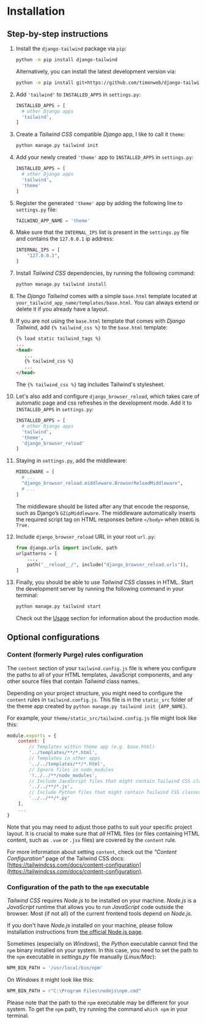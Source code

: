 # Installation

## Step-by-step instructions

1. Install the `django-tailwind` package via `pip`:

   ```bash
   python -m pip install django-tailwind
   ```

   Alternatively, you can install the latest development version via:

   ```bash
   python -m pip install git+https://github.com/timonweb/django-tailwind.git
   ```

2. Add `'tailwind'` to `INSTALLED_APPS` in `settings.py`:
   ```python
   INSTALLED_APPS = [
     # other Django apps
     'tailwind',
   ]
   ```

3. Create a *Tailwind CSS* compatible *Django* app, I like to call it `theme`:

   ```bash
   python manage.py tailwind init
   ```

4. Add your newly created `'theme'` app to `INSTALLED_APPS` in `settings.py`:

   ```python
   INSTALLED_APPS = [
     # other Django apps
     'tailwind',
     'theme'
   ]
   ```

5. Register the generated `'theme'` app by adding the following line to `settings.py` file:

   ```python
   TAILWIND_APP_NAME = 'theme'
   ```

6. Make sure that the `INTERNAL_IPS` list is present in the `settings.py` file and contains the `127.0.0.1` ip address:

   ```python
   INTERNAL_IPS = [
       "127.0.0.1",
   ]
   ```

7. Install *Tailwind CSS* dependencies, by running the following command:

   ```bash
   python manage.py tailwind install
   ```

8. The *Django Tailwind* comes with a simple `base.html` template located at
   `your_tailwind_app_name/templates/base.html`. You can always extend or delete it if you already have a layout.

9. If you are not using the `base.html` template that comes with *Django Tailwind*, add `{% tailwind_css %}` to
   the `base.html` template:

   ```html
   {% load static tailwind_tags %}
   ...
   <head>
      ...
      {% tailwind_css %}
      ...
   </head>
   ```

   The `{% tailwind_css %}` tag includes Tailwind's stylesheet.


10. Let's also add and configure `django_browser_reload`, which takes care of automatic page and css refreshes in the
    development mode. Add it to `INSTALLED_APPS` in `settings.py`:

    ```python
    INSTALLED_APPS = [
      # other Django apps
      'tailwind',
      'theme',
      'django_browser_reload'
    ]
    ```

11. Staying in `settings.py`, add the middleware:

    ```python
    MIDDLEWARE = [
      # ...
      "django_browser_reload.middleware.BrowserReloadMiddleware",
      # ...
    ]
    ```

    The middleware should be listed after any that encode the response, such as Django’s `GZipMiddleware`. The middleware
    automatically inserts the required script tag on HTML responses before `</body>` when `DEBUG` is `True.`

12. Include `django_browser_reload` URL in your root `url.py`:

       ```python
       from django.urls import include, path
       urlpatterns = [
           ...,
           path("__reload__/", include("django_browser_reload.urls")),
       ]
       ```

13. Finally, you should be able to use *Tailwind CSS* classes in HTML. Start the development server by running the
    following command in your terminal:

      ```bash
      python manage.py tailwind start
      ```

    Check out the [Usage](./usage.md) section for information about the production mode.

## Optional configurations

### Content (formerly Purge) rules configuration

The `content` section of your `tailwind.config.js` file is where you configure the paths to all of your HTML templates,
JavaScript components, and any other source files that contain *Tailwind* class names.

Depending on your project structure, you might need to configure the `content` rules in `tailwind.config.js`. This file
is in the `static_src` folder of the theme app created by `python manage.py tailwind init {APP_NAME}`.

For example, your `theme/static_src/tailwind.config.js` file might look like this:

```js
module.exports = {
    content: [
        // Templates within theme app (e.g. base.html)
        '../templates/**/*.html',
        // Templates in other apps
        '../../templates/**/*.html',
        // Ignore files in node_modules
        '!../../**/node_modules',
        // Include JavaScript files that might contain Tailwind CSS classes
        '../../**/*.js',
        // Include Python files that might contain Tailwind CSS classes
        '../../**/*.py'
    ],
    ...
}
```

Note that you may need to adjust those paths to suit your specific project layout. It is crucial to make sure that *all*
HTML files (or files containing HTML content, such as `.vue` or `.jsx` files) are covered by the `content` rule.

For more information about setting `content`, check out the *"Content Configuration"* page of the Tailwind CSS
docs: [https://tailwindcss.com/docs/content-configuration](https://tailwindcss.com/docs/content-configuration).

### Configuration of the path to the `npm` executable

*Tailwind CSS* requires *Node.js* to be installed on your machine.
*Node.js* is a *JavaScript* runtime that allows you to run *JavaScript* code outside the browser. Most (if not all) of
the current frontend tools depend on *Node.js*.

If you don't have *Node.js* installed on your machine, please follow installation instructions
from [the official Node.js page](https://nodejs.org/).

Sometimes (especially on *Windows*), the *Python* executable cannot find the `npm` binary installed on your system. In
this case, you need to set the path to the `npm` executable in *settings.py* file manually (*Linux/Mac*):

```python
NPM_BIN_PATH = '/usr/local/bin/npm'
```

On *Windows* it might look like this:

```python
NPM_BIN_PATH = r"C:\Program Files\nodejs\npm.cmd"
```

Please note that the path to the `npm` executable may be different for your system. To get the `npm` path, try running
the command `which npm` in your terminal.
